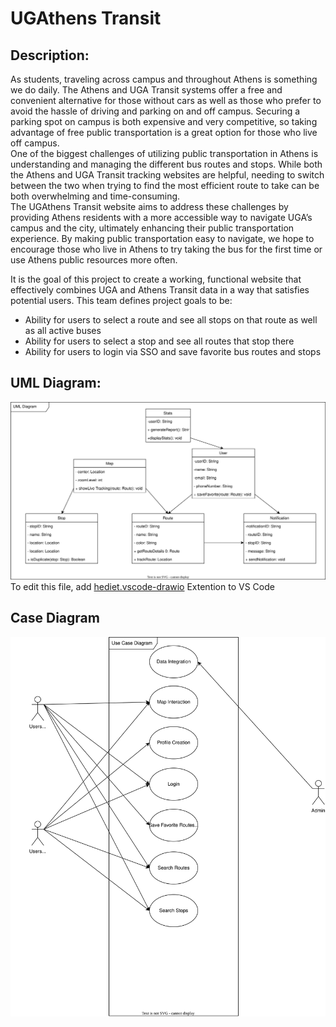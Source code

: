 # UGAthens Transit

## Description:

As students, traveling across campus and throughout Athens is something we do daily. The Athens and UGA Transit systems offer a free and convenient alternative for those without cars as well as those who prefer to avoid the hassle of driving and parking on and off campus. Securing a parking spot on campus is both expensive and very competitive, so taking advantage of free public transportation is a great option for those who live off campus. <br>
One of the biggest challenges of utilizing public transportation in Athens is understanding and managing the different bus routes and stops. While both the Athens and UGA Transit tracking websites are helpful, needing to switch between the two when trying to find the most efficient route to take can be both overwhelming and time-consuming. <br>
The UGAthens Transit website aims to address these challenges by providing Athens residents with a more accessible way to navigate UGA’s campus and the city, ultimately enhancing their public transportation experience. By making public transportation easy to navigate, we hope to encourage those who live in Athens to try taking the bus for the first time or use Athens public resources more often. <br>

It is the goal of this project to create a working, functional website that effectively combines UGA and Athens Transit data in a way that satisfies potential users.
This team defines project goals to be:

- Ability for users to select a route and see all stops on that route as well as all active buses
- Ability for users to select a stop and see all routes that stop there
- Ability for users to login via SSO and save favorite bus routes and stops

## UML Diagram:

![UML Diagram](UML_Diagram.drawio.svg)
To edit this file, add [hediet.vscode-drawio](https://marketplace.visualstudio.com/items?itemName=hediet.vscode-drawio) Extention to VS Code

## Case Diagram

![Case Diagram](Use_Case_Diagram.drawio.svg)
